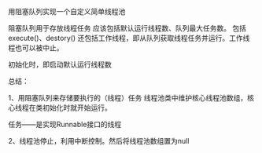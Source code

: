 用阻塞队列实现一个自定义简单线程池

阻塞队列用于存放线程任务
应该包括默认运行线程数、队列最大任务数。
包括execute()、destory()
还包括工作线程，即从队列获取线程任务并运行。工作线程也可以被中止。

初始化时，即启动默认运行线程数


总结：

1、用阻塞队列来存储要执行的（线程）任务
线程池类中维护核心线程池数组，核心线程在类初始化时就开始运行。

任务——是实现Runnable接口的线程

2、线程池停止，利用中断控制。然后将线程池数组置为null